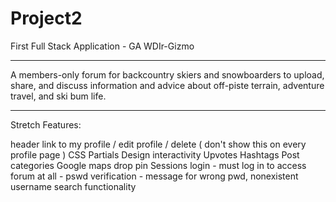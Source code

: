 # Project2
First Full Stack Application - GA WDIr-Gizmo  


*********


A members-only forum for backcountry skiers and snowboarders to upload, share, and discuss information and advice about off-piste terrain, adventure travel, and ski bum life.


*********



Stretch Features:

header link to my profile / edit profile / delete ( don't show this on every profile page )
CSS Partials
Design interactivity
Upvotes
Hashtags
Post categories
Google maps drop pin
Sessions login - must log in to access forum at all - pswd verification - message for wrong pwd, nonexistent username
search functionality
